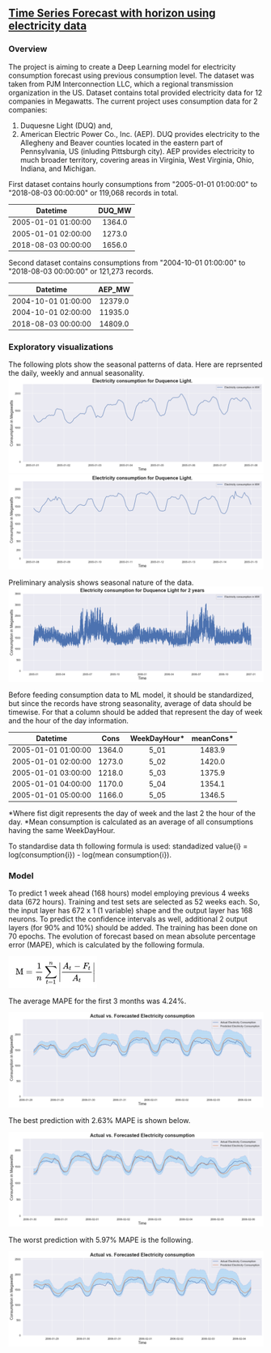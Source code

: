 ## [Time Series Forecast with horizon using electricity data](https://github.com/edgarkhachatryan/ExampleProjects/tree/master/ElectricityForecastWithTimeHorizon)

### Overview
The project is aiming to create a Deep Learning model for electricity consumption forecast using previous consumption level. The dataset was taken from PJM Interconnection LLC, which a regional transmission organization in the US. Dataset contains total provided electricity data for 12 companies in Megawatts. The current project uses consumption data for 2 companies:
1. Duquesne Light (DUQ) and,
2. American Electric Power Co., Inc. (AEP).
DUQ provides electricity to the Allegheny and Beaver counties located in the eastern part of Pennsylvania, US (inluding Pittsburgh city). AEP provides electricity to much broader territory, covering areas in Virginia, West Virginia, Ohio, Indiana, and Michigan.

First dataset contains hourly consumptions from "2005-01-01 01:00:00" to "2018-08-03 00:00:00" or 119,068 records in total.  

|      Datetime       | DUQ_MW |
|        :---:        | :---: |
| 2005-01-01 01:00:00 | 1364.0 |
| 2005-01-01 02:00:00 | 1273.0 |
| 2018-08-03 00:00:00 | 1656.0 |
 
Second dataset contains consumptions from "2004-10-01 01:00:00" to "2018-08-03 00:00:00" or 121,273  records.

| Datetime | AEP_MW |
| :---: | :---: |
| 2004-10-01 01:00:00 | 12379.0 |
| 2004-10-01 02:00:00 | 11935.0 |
| 2018-08-03 00:00:00 | 14809.0 |

### Exploratory visualizations
The following plots show the seasonal patterns of data. Here are reprsented the daily, weekly and annual seasonality.
![Duquesne Light Electricity consumption 1st week.](/images/DUQ_cons1.png)
![Duquesne Light Electricity consumption 2nd week.](/images/DUQ_cons2.png)

Preliminary analysis shows seasonal nature of the data.
![Duquesne Light Electricity consumption for 2 years.](/images/DUQ_cons3.png)

Before feeding consumption data to ML model, it should be standardized, but since the records have strong seasonality, average of data should be timewise. For that a column should be added that represent the day of week and the hour of the day information.

| Datetime | Cons | WeekDayHour* | meanCons* |
| :---: | :---: | :---: | :---: |
| 2005-01-01 01:00:00 | 1364.0 | 5_01 | 1483.9 |
| 2005-01-01 02:00:00 | 1273.0 | 5_02 | 1420.0 |
| 2005-01-01 03:00:00 | 1218.0 | 5_03 | 1375.9 |
| 2005-01-01 04:00:00 | 1170.0 | 5_04 | 1354.1 |
| 2005-01-01 05:00:00 | 1166.0 | 5_05 | 1346.5 |

*Where fist digit represents the day of week and the last 2 the hour of the day.
*Mean consumption is calculated as an average of all consumptions having the same WeekDayHour.

To standardise data th following formula is used: standadized value{i} = log(consumption{i}) - log(mean consumption{i}).

### Model
To predict 1 week ahead (168 hours) model employing previous 4 weeks data (672 hours). Training and test sets are selected as 52 weeks each. So, the input layer has 672 x 1 (1 variable) shape and the output layer has 168  neurons. To predict the confidence intervals as well, additional 2 output layers (for 90% and 10%) should be added. The training has been done on 70 epochs. The evolution of forecast based on mean absolute percentage error (MAPE), which is calculated by the following formula.

![](/images/mape.jpeg)

The average MAPE for the first 3 months was 4.24%.

![](/images/DUQ_act_forecast.png)

The best prediction with 2.63% MAPE is shown below.

![](/images/DUQ_act_forecast_best.png)

The worst prediction with 5.97% MAPE is the following.

![](/images/DUQ_act_forecast_worst.png)
